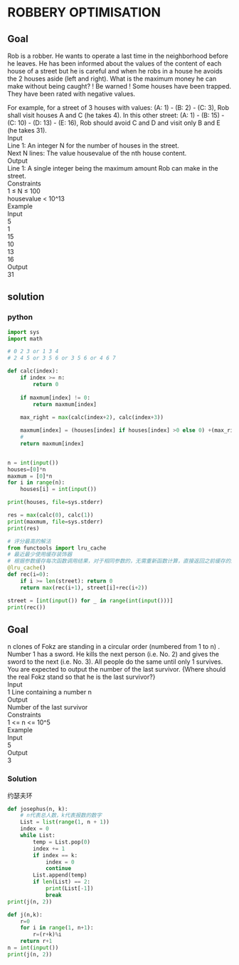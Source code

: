 # ROBBERY OPTIMISATION
## Goal
Rob is a robber. He wants to operate a last time in the neighborhood before he leaves.
He has been informed about the values of the content of each house of a street but he is careful and when he robs in a house he avoids the 2 houses aside (left and right).
What is the maximum money he can make without being caught?
! Be warned ! Some houses have been trapped. They have been rated with negative values.

For example, for a street of 3 houses with values: (A: 1) - (B: 2) - (C: 3), Rob shall visit houses A and C (he takes 4).
In this other street: (A: 1) - (B: 15) - (C: 10) - (D: 13) - (E: 16), Rob should avoid C and D and visit only B and E (he takes 31).  
Input  
Line 1: An integer N for the number of houses in the street.  
Next N lines: The value housevalue of the nth house content.  
Output  
Line 1: A single integer being the maximum amount Rob can make in the street.  
Constraints  
1 ≤ N ≤ 100  
housevalue < 10^13  
Example  
Input  
5  
1  
15  
10  
13  
16  
Output  
31  

## solution

### python
```python
import sys
import math

# 0 2 3 or 1 3 4
# 2 4 5 or 3 5 6 or 3 5 6 or 4 6 7

def calc(index):
    if index >= n:
        return 0
    
    if maxmum[index] != 0:
        return maxmum[index]
    
    max_right = max(calc(index+2), calc(index+3))

    maxmum[index] = (houses[index] if houses[index] >0 else 0) +(max_right if max_right>0 else 0)
    # 
    return maxmum[index]


n = int(input())
houses=[0]*n
maxmum = [0]*n
for i in range(n):
    houses[i] = int(input())

print(houses, file=sys.stderr)

res = max(calc(0), calc(1))
print(maxmum, file=sys.stderr)
print(res)

```

```python
# 评分最高的解法
from functools import lru_cache
# 最近最少使用缓存装饰器
# 根据参数缓存每次函数调用结果，对于相同参数的，无需重新函数计算，直接返回之前缓存的返回值；
@lru_cache()
def rec(i=0):
    if i >= len(street): return 0
    return max(rec(i+1), street[i]+rec(i+2))

street = [int(input()) for _ in range(int(input()))]
print(rec())
```
## Goal
n clones of Fokz are standing in a circular order (numbered from 1 to n) . Number 1 has a sword. He kills the next person (i.e. No. 2) and gives the sword to the next (i.e. No. 3). All people do the same until only 1 survives. You are expected to output the number of the last survivor.
{Where should the real Fokz stand so that he is the last survivor?}  
Input  
1 Line containing a number n  
Output  
Number of the last survivor  
Constraints  
1 <= n <= 10^5  
Example  
Input  
5  
Output  
3  
### Solution
约瑟夫环
```python
def josephus(n, k):
    # n代表总人数，k代表报数的数字
    List = list(range(1, n + 1))
    index = 0
    while List:
        temp = List.pop(0)
        index += 1
        if index == k:
            index = 0
            continue
        List.append(temp)
        if len(List) == 2:
            print(List[-1])
            break
print(j(n, 2))
```
```python
def j(n,k):
    r=0
    for i in range(1, n+1):
        r=(r+k)%i
    return r+1
n = int(input())
print(j(n, 2))
```
